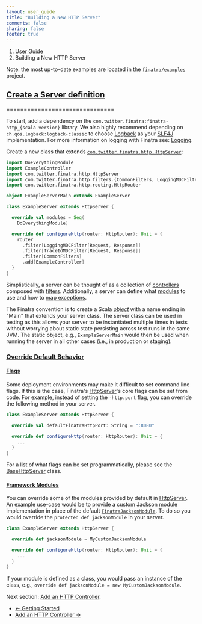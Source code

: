 ```yaml
---
layout: user_guide
title: "Building a New HTTP Server"
comments: false
sharing: false
footer: true
---
```


<ol class="breadcrumb">
  <li><a href="/finatra/user-guide">User Guide</a></li>
  <li class="active">Building a New HTTP Server</li>
</ol>

Note: the most up-to-date examples are located in the [`finatra/examples`](https://github.com/twitter/finatra/tree/master/examples) project.

## <a class="anchor" name="server-definition" href="#server-definition">Create a Server definition</a>
===============================

To start, add a dependency on the `com.twitter.finatra:finatra-http_{scala-version}` library. We also highly recommend depending on `ch.qos.logback:logback-classic` to choose [Logback](http://logback.qos.ch/) as your [SLF4J](http://www.slf4j.org/manual.html) implementation. For more information on logging with Finatra see: [Logging](/finatra/user-guide/logging).

Create a new class that extends [`com.twitter.finatra.http.HttpServer`](https://github.com/twitter/finatra/blob/develop/http/src/main/scala/com/twitter/finatra/http/HttpServer.scala):

```scala
import DoEverythingModule
import ExampleController
import com.twitter.finatra.http.HttpServer
import com.twitter.finatra.http.filters.{CommonFilters, LoggingMDCFilter, TraceIdMDCFilter}
import com.twitter.finatra.http.routing.HttpRouter

object ExampleServerMain extends ExampleServer

class ExampleServer extends HttpServer {

  override val modules = Seq(
    DoEverythingModule)

  override def configureHttp(router: HttpRouter): Unit = {
    router
      .filter[LoggingMDCFilter[Request, Response]]
      .filter[TraceIdMDCFilter[Request, Response]]
      .filter[CommonFilters]
      .add[ExampleController]
  }
}
```
<div></div>

Simplistically, a server can be thought of as a collection of [controllers](#add-controller) composed with [filters](#add-filters). Additionally, a server can define what [modules](/finatra/user-guide/getting-started#modules) to use and how to [map exceptions](#exception-mapper).

The Finatra convention is to create a Scala [*object*](https://twitter.github.io/scala_school/basics2.html#object) with a name ending in "Main" that extends your server class. The server class can be used in testing as this allows your server to be instantiated multiple times in tests without worrying about static state persisting across test runs in the same JVM. The static object, e.g., `ExampleServerMain` would then be used when running the server in all other cases (i.e., in production or staging).

### <a class="anchor" name="override-defaults" href="#override-defaults">Override Default Behavior</a>

#### <a class="anchor" name="setting-flags-from-code" href="#setting-flags-from-code">Flags</a>
Some deployment environments may make it difficult to set command line flags. If this is the case, Finatra's [HttpServer](https://github.com/twitter/finatra/blob/develop/http/src/main/scala/com/twitter/finatra/http/HttpServer.scala)'s core flags can be set from code.
For example, instead of setting the `-http.port` flag, you can override the following method in your server.

```scala
class ExampleServer extends HttpServer {

  override val defaultFinatraHttpPort: String = ":8080"

  override def configureHttp(router: HttpRouter): Unit = {
    ...
  }
}
```
<div></div>

For a list of what flags can be set programmatically, please see the [BaseHttpServer](https://github.com/twitter/finatra/blob/develop/http/src/main/scala/com/twitter/finatra/http/internal/server/BaseHttpServer.scala) class.

#### <a class="anchor" name="default-modules" href="#default-modules">Framework Modules</a>

You can override some of the modules provided by default in [HttpServer](https://github.com/twitter/finatra/blob/develop/http/src/main/scala/com/twitter/finatra/http/HttpServer.scala). An example use-case would be to provide a custom Jackson module implementation in place of the default [`FinatraJacksonModule`](https://github.com/twitter/finatra/blob/develop/jackson/src/main/scala/com/twitter/finatra/json/modules/FinatraJacksonModule.scala). To do so you would override the `protected def jacksonModule` in your server.

```scala
class ExampleServer extends HttpServer {

  override def jacksonModule = MyCustomJacksonModule

  override def configureHttp(router: HttpRouter): Unit = {
    ...
  }
}
```
<div></div>

If your module is defined as a class, you would pass an instance of the class, e.g., `override def jacksonModule = new MyCustomJacksonModule`.

Next section: [Add an HTTP Controller](/finatra/user-guide/build-new-http-server/controller.html).

<nav>
  <ul class="pager">
    <li class="previous"><a href="/finatra/user-guide/getting-started"><span aria-hidden="true">&larr;</span>&nbsp;Getting&nbsp;Started</a></li>
    <li class="next"><a href="/finatra/user-guide/build-new-http-server/controller.html">Add&nbsp;an&nbsp;HTTP&nbsp;Controller&nbsp;<span aria-hidden="true">&rarr;</span></a></li>
  </ul>
</nav>
